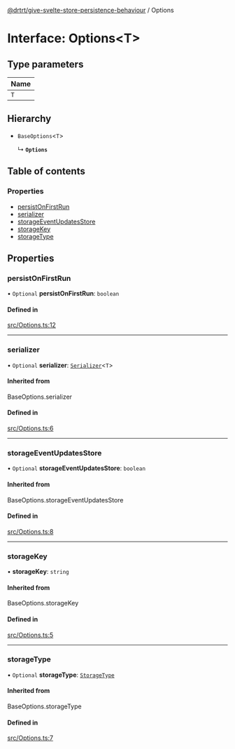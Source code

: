 [@drtrt/give-svelte-store-persistence-behaviour](../README.md) / Options

# Interface: Options\<T\>

## Type parameters

| Name |
| :------ |
| `T` |

## Hierarchy

- `BaseOptions`\<`T`\>

  ↳ **`Options`**

## Table of contents

### Properties

- [persistOnFirstRun](Options.md#persistonfirstrun)
- [serializer](Options.md#serializer)
- [storageEventUpdatesStore](Options.md#storageeventupdatesstore)
- [storageKey](Options.md#storagekey)
- [storageType](Options.md#storagetype)

## Properties

### persistOnFirstRun

• `Optional` **persistOnFirstRun**: `boolean`

#### Defined in

[src/Options.ts:12](https://github.com/drtrt-org/give-svelte-store-persistence-behaviour/blob/b2607f9/src/Options.ts#L12)

___

### serializer

• `Optional` **serializer**: [`Serializer`](Serializer.md)\<`T`\>

#### Inherited from

BaseOptions.serializer

#### Defined in

[src/Options.ts:6](https://github.com/drtrt-org/give-svelte-store-persistence-behaviour/blob/b2607f9/src/Options.ts#L6)

___

### storageEventUpdatesStore

• `Optional` **storageEventUpdatesStore**: `boolean`

#### Inherited from

BaseOptions.storageEventUpdatesStore

#### Defined in

[src/Options.ts:8](https://github.com/drtrt-org/give-svelte-store-persistence-behaviour/blob/b2607f9/src/Options.ts#L8)

___

### storageKey

• **storageKey**: `string`

#### Inherited from

BaseOptions.storageKey

#### Defined in

[src/Options.ts:5](https://github.com/drtrt-org/give-svelte-store-persistence-behaviour/blob/b2607f9/src/Options.ts#L5)

___

### storageType

• `Optional` **storageType**: [`StorageType`](../enums/StorageType.md)

#### Inherited from

BaseOptions.storageType

#### Defined in

[src/Options.ts:7](https://github.com/drtrt-org/give-svelte-store-persistence-behaviour/blob/b2607f9/src/Options.ts#L7)
